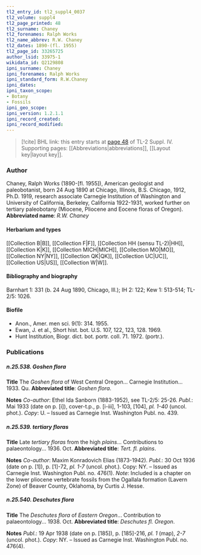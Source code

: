 ```yaml
---
tl2_entry_id: tl2_suppl4_0037
tl2_volume: suppl4
tl2_page_printed: 48
tl2_surname: Chaney
tl2_forenames: Ralph Works
tl2_name_abbrev: R.W. Chaney
tl2_dates: 1890-(fl. 1955)
tl2_page_id: 33265725
author_lsid: 33975-1
wikidata_id: Q2129808
ipni_surname: Chaney
ipni_forenames: Ralph Works
ipni_standard_form: R.W.Chaney
ipni_dates: 
ipni_taxon_scope: 
- Botany
- Fossils
ipni_geo_scope: 
ipni_version: 1.2.1.1
ipni_record_created: 
ipni_record_modified:
---
```



> [!cite] BHL link: this entry starts at [page 48](https://www.biodiversitylibrary.org/page/33265725) of TL-2 Suppl. IV.
> Supporting pages: [[Abbreviations|abbreviations]], [[Layout key|layout key]].

### Author

Chaney, Ralph Works (1890-\[fl. 1955\]), American geologist and paleobotanist, born 24 Aug 1890 at Chicago, Illinois, B.S. Chicago, 1912, Ph.D. 1919, research associate Carnegie Institution of Washington and University of California, Berkeley, California 1922-1931, worked further on tertiary paleobotany (Miocene, Pliocene and Eocene floras of Oregon). 
**Abbreviated name**: *R.W. Chaney*

#### Herbarium and types

[[Collection B|B]], [[Collection F|F]], [[Collection HH (sensu TL-2)|HH]], [[Collection K|K]], [[Collection MICH|MICH]], [[Collection MO|MO]], [[Collection NY|NY]], [[Collection QK|QK]], [[Collection UC|UC]], [[Collection US|US]], [[Collection W|W]].

#### Bibliography and biography

Barnhart 1: 331 (b. 24 Aug 1890, Chicago, Ill.); IH 2: 122; Kew 1: 513-514; TL-2/5: 1026.

#### Biofile

- Anon., Amer. men sci. 9(1): 314. 1955.
- Ewan, J. et al., Short hist. bot. U.S. 107, 122, 123, 128. 1969.
- Hunt Institution, Biogr. dict. bot. portr. coll. 71. 1972. (portr.).

### Publications

##### n.25.538. Goshen flora

**Title**
The *Goshen flora* of West Central Oregon... Carnegie Institution... 1933. Qu.
**Abbreviated title**: *Goshen flora*.

**Notes**
*Co-author*: Ethel Ida Sanborn (1883-1952), see TL-2/5: 25-26.
*Publ*.: Mai 1933 (date on p. \[i\]), cover-t.p., p. \[i-iii\], 1-103, \[104\], *pl. 1-40* (uncol. phot.).
*Copy*: U. – Issued as Carnegie Inst. Washington Publ. no. 439.

##### n.25.539. tertiary floras

**Title**
Late *tertiary floras* from the high *plains*... Contributions to palaeontology... 1936. Oct.
**Abbreviated title**: *Tert. fl. plains*.

**Notes**
*Co-author*: Maxim Konradovich Elias (1873-1942).
*Publ*.: 30 Oct 1936 (date on p. \[1\]), p. \[1\]-72, *pl. 1-7* (uncol. phot.). Copy: NY. – Issued as Carnegie Inst. Washington Publ. no. 476(1).
*Note*: Included is a chapter on the lower pliocene vertebrate fossils from the Ogallala formation (Lavern Zone) of Beaver County, Oklahoma, by Curtis J. Hesse.

##### n.25.540. Deschutes flora

**Title**
The *Deschutes flora* of *Eastern Oregon*... Contribution to palaeontology... 1938. Oct.
**Abbreviated title**: *Deschutes fl. Oregon*.

**Notes**
*Publ*.: 19 Apr 1938 (date on p. \[185\]), p. \[185\]-216, *pl. 1* (map), *2-7* (uncol. phot.). *Copy*: NY. – Issued as Carnegie Inst. Washington Publ. no. 476(4).

